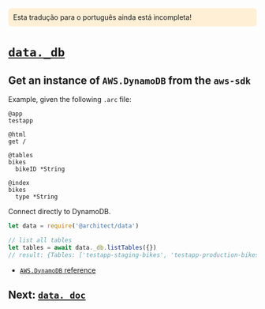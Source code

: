 <div style=background:papayawhip;padding:10px;border-radius:7px;>Esta tradução para o português ainda está incompleta!</div>

# <a id=data.db href=#data.db>`data._db`</a>

## Get an instance of `AWS.DynamoDB` from the `aws-sdk`

Example, given the following `.arc` file:

```.arc
@app
testapp

@html
get /

@tables
bikes
  bikeID *String

@index
bikes
  type *String
```

Connect directly to DynamoDB.

```javascript
let data = require('@architect/data')

// list all tables 
let tables = await data._db.listTables({})
// result: {Tables: ['testapp-staging-bikes', 'testapp-production-bikes']}
```

- [`AWS.DynamoDB` reference](https://docs.aws.amazon.com/AWSJavaScriptSDK/latest/AWS/DynamoDB.html)

## Next: [`data._doc`](/reference/data-doc)
